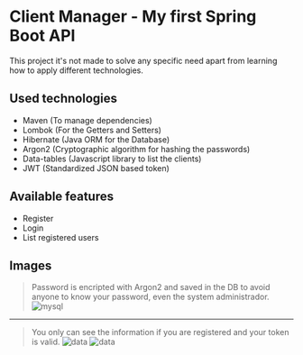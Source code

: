 Client Manager - My first Spring Boot API
=
This project it's not made to solve any specific need apart from learning how to apply different technologies.

## Used technologies

- Maven (To manage dependencies)
- Lombok (For the Getters and Setters)
- Hibernate (Java ORM for the Database)
- Argon2 (Cryptographic algorithm for hashing the passwords)
- Data-tables (Javascript library to list the clients)
- JWT (Standardized JSON based token)

## Available features

- Register
- Login
- List registered users

## Images

> Password is encripted with Argon2 and saved in the DB to avoid anyone to know your password, even the system administrador.
![mysql](https://i.imgur.com/WQdnn0U.png "Screenshoot of the Database")


---

> You only can see the information if you are registered and your token is valid.
![data](https://i.imgur.com/ofI2tMe.png)
![data](https://i.imgur.com/N5un5Nk.png)
